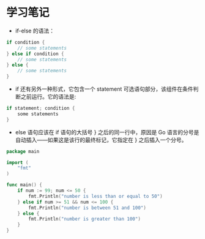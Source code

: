 # 学习笔记

* if-else 的语法：
```go
if condition {
	// some statements
} else if condition {
	// some statements
} else {
	// some statements
}
```
* if 还有另外一种形式，它包含一个 statement 可选语句部分，该组件在条件判断之前运行。它的语法是:
```go
if statement; condition {
	some statements
}
```
* else 语句应该在 if 语句的大括号 } 之后的同一行中，原因是 Go 语言的分号是自动插入——如果这是该行的最终标记，它指定在 } 之后插入一个分号。
```go
package main

import (
	"fmt"
)

func main() {
	if num := 99; num <= 50 {
		fmt.Println("number is less than or equal to 50")
	} else if num >= 51 && num <= 100 {
		fmt.Println("number is between 51 and 100")
	} else {
		fmt.Println("number is greater than 100")
	}
}
```